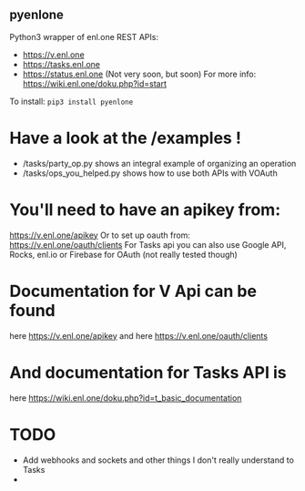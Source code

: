 ## pyenlone

Python3 wrapper of enl.one REST APIs:
- https://v.enl.one
- https://tasks.enl.one
- https://status.enl.one (Not very soon, but soon)
For more info: https://wiki.enl.one/doku.php?id=start

To install:
    `pip3 install pyenlone`

# Have a look at the /examples !
- /tasks/party_op.py shows an integral example of organizing an operation
- /tasks/ops_you_helped.py shows how to use both APIs with VOAuth
# You'll need to have an apikey from:
https://v.enl.one/apikey
Or to set up oauth from:
https://v.enl.one/oauth/clients
For Tasks api you can also use Google API, Rocks, enl.io or Firebase for OAuth
(not really tested though)

# Documentation for V Api can be found
here https://v.enl.one/apikey
and here https://v.enl.one/oauth/clients

# And documentation for Tasks API is
here https://wiki.enl.one/doku.php?id=t_basic_documentation


# TODO
- Add webhooks and sockets and other things I don't really understand to Tasks
-
